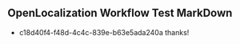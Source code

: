 ## OpenLocalization Workflow Test MarkDown
* c18d40f4-f48d-4c4c-839e-b63e5ada240a thanks!

<!--HONumber=Aug16_HO3-->


